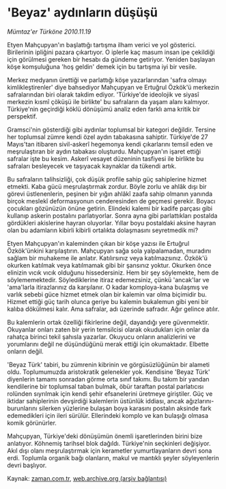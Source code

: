 # 'Beyaz' aydınların düşüşü

*Mümtaz'er Türköne 2010.11.19*

<td class="news-spot">
<p>Etyen Mahçupyan'ın başlattığı tartışma ilham verici ve yol gösterici. Birilerinin ipliğini pazara çıkartıyor. O iplerle kaç masum insan ipe çekildiği için görülmesi gereken bir hesabı da gündeme getiriyor. Yeniden başlayan köşe komşuluğuna 'hoş geldin' demek için bu tartışma iyi bir vesile.</p>
<p><p>Merkez medyanın ürettiği ve parlattığı köşe yazarlarından 'safra olmayı kimlikleştirenler' diye bahsediyor Mahçupyan ve Ertuğrul Özkök'ü merkezin safralarından biri olarak takdim ediyor. 'Türkiye'de ideolojik ve siyasî merkezin kısmî çöküşü ile birlikte' bu safraların da yaşam alanı kalmıyor. Türkiye'nin geçirdiği köklü dönüşümü analiz eden farklı ama kritik bir perspektif.
<p>Gramsci'nin gösterdiği gibi aydınlar toplumsal bir kategori değildir. Tersine her toplumsal zümre kendi özel aydın tabakasına sahiptir. Türkiye'de 27 Mayıs'tan itibaren sivil-askerî hegemonya kendi çıkarlarını temsil eden ve meşrulaştıran bir aydın tabakası oluşturdu. Mahçupyan'ın işaret ettiği safralar işte bu kesim. Askerî vesayet düzeninin tasfiyesi ile birlikte bu safraları besleyecek ve taşıyacak kaynaklar da tükendi artık.
<p>Bu safraların talihsizliği, çok düşük profile sahip güç sahiplerine hizmet etmekti. Kaba gücü meşrulaştırmak zordur. Böyle zorlu ve ahlâk dışı bir görevi üstlenenlerin, peşinen bir yığın ahlâkî zaafa sahip olmanın yanında birçok meslekî deformasyonun cenderesinden de geçmesi gerekir. Boyacı çocukları gözünüzün önüne getirin. Elindeki kalemi bir kadife parçası gibi kullanıp askerin postalını parlatıyorlar. Sonra ayna gibi parlattıkları postalda gördükleri akislerine hayran oluyorlar. Yıllar boyu postaldaki aksine hayran olan bu adamların kibirli kibirli ortalıkta dolaşmasını seyretmedik mi?
<p>Etyen Mahçupyan'ın kaleminden çıkan bir köşe yazısı ile Ertuğrul Özkök'ünkini karşılaştırın. Mahçupyan sağa sola yalpalamadan, muradını sağlam bir muhakeme ile anlatır. Katılırsınız veya katılmazsınız. Özkök'ü okurken katılmak veya katılmamak gibi bir şansınız yoktur. Okurken önce elinizin vıcık vıcık olduğunu hissedersiniz. Hem bir şey söylemekte, hem de söylememektedir. Söylediklerine itiraz edemezsiniz, çünkü 'ancak'lar ve 'ama'larla itirazlarınız da karşılanır. O kadar komploya-kana bulaşmış ve varlık sebebi güce hizmet etmek olan bir kalemin var olma biçimidir bu. Hizmet ettiği güç tarih olunca geriye bu kalemin bukalemun gibi yeni bir kalıba dökülmesi kalır. Ama safralar, adı üzerinde safradır. Ağır gelince atılır.
<p>Bu kalemlerin ortak özelliği fikirlerine değil, dayandığı yere güvenmektir. Okuyanlar onları zaten bir yerin temsilcisi olarak okudukları için onlar da rahatça birinci tekil şahısla yazarlar. Okuyucu onların analizlerini ve yorumlarını değil ne düşündüğünü merak ettiği için okumaktadır. Elbette onların değil.
<p>'Beyaz Türk' tabiri, bu zümrenin kibrinin ve görgüsüzlüğünün bir alameti oldu. Toplumumuzda aristokratik gelenekler yok. Kendisine 'Beyaz Türk' diyenlerin tamamı sonradan görme orta sınıf takımı. Bu takım bir yandan kendilerine bir toplumsal taban bulmak, öbür taraftan postal parlatıcısı rolünden sıyrılmak için kendi şehir efsanelerini üretmeye giriştiler. Güç ve iktidar sahiplerinin devşirdiği kalemlerin üstünlük iddiası, ancak ağızlarını-burunlarını silerken yüzlerine bulaşan boya karasını postalın aksinde fark edemedikleri için ileri sürülür. Ellerindeki komplo ve kan bulaşığı olmasa komik görünürler.
<p>Mahçupyan, Türkiye'deki dönüşümün önemli işaretlerinden birini bize anlatıyor. Köhnemiş tarihsel blok dağıldı. Türkiye'nin seçkinleri değişiyor. Akıl dışı olanı meşrulaştırmak için kerametler yumurtlayanların devri sona erdi. Toplumla organik bağı olanların, makul ve mantıklı şeyler söyleyenlerin devri başlıyor. </p>
<a href="http://web.archive.org/web/20101130155806/mailto:m.turkone@zaman.com.tr">
</a></p></p></p></p></p></p></p></td>

Kaynak: [zaman.com.tr](http://zaman.com.tr/yazar.do?yazino=1054323), [web.archive.org (arşiv bağlantısı)](http://web.archive.org/web/20101130155806/http://zaman.com.tr/yazar.do?yazino=1054323)
